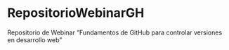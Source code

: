 # RepositorioWebinarGH
Repositorio de Webinar “Fundamentos de GitHub para controlar versiones en desarrollo web”

